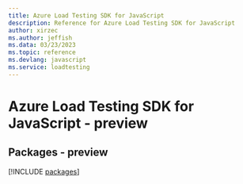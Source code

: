 ```yaml
---
title: Azure Load Testing SDK for JavaScript
description: Reference for Azure Load Testing SDK for JavaScript
author: xirzec
ms.author: jeffish
ms.data: 03/23/2023
ms.topic: reference
ms.devlang: javascript
ms.service: loadtesting
---
```

# Azure Load Testing SDK for JavaScript - preview
## Packages - preview
[!INCLUDE [packages](load-testing-index.md)]